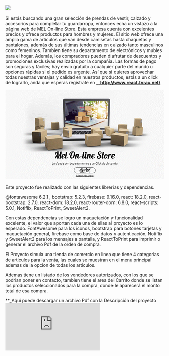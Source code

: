 ![](https://github.com/RonnieAlvarez/React-appcurso/blob/main/src/md_Images/Presentación2.gif)

Si estás buscando una gran selección de prendas de vestir, calzado y accesorios para completar tu guardarropa, entonces echa un vistazo a la página web de MEL On-line Store. Esta empresa cuenta con excelentes precios y ofrece productos para hombres y mujeres. El sitio web ofrece una amplia gama de artículos que van desde camisetas hasta chaquetas y pantalones, además de sus últimas tendencias en calzado tanto masculinos como femeninos. Tambien tiene su departamento de electrónicos y mubles para el hogar. Además, los compradores pueden disfrutar de descuentos y promociones exclusivas realizadas por la compañía. Las formas de pago son seguras y fáciles; hay envío gratuito a cualquier parte del mundo u opciones rápidas si el pedido es urgente. Así que si quieres aprovechar todas nuestras ventajas y calidad en nuestros productos, estás a un click de lograrlo, anda que esperas registrate en  __**http://www.react.tvrac.net/**

![](https://github.com/RonnieAlvarez/React-appcurso/blob/main/src/md_Images/descripcion.gif)

Este proyecto fue realizado con las siguientes librerias y dependencias.

@fontawesome 6.2.1 , bootstrap: 5.2.3,  firebase: 9.16.0,  react: 18.2.0,  react-bootstrap: 2.7.0,
react-dom: 18.2.0,  react-router-dom: 6.8.0,  react-scripts: 5.0.1, Notiflix, ReactToPrint, SweetAlert2.

Con estas dependencias se logro un maquetación y funcionalidad excelente, el valor que aportan cada una de ellas al proyecto es lo esperado.
FontAwesome para los iconos, bootstrap para botones tarjetas y maquetación general, firebase como base de datos y autenticación, Notiflix y SweetAlert2 para los mensajes a pantalla, y ReactToPrint para imprimir o generar el archivo Pdf de la orden de compra.

El Proyecto simula una tienda de comercio en linea que tiene 4 categorias de articulos para la venta, las cuales se muestran en el menu principal ademas de la opcion de todas los articulos.

Ademas tiene un listado de los vendedores autorizados, con los que se podrian poner en contacto, tambien tiene el area del Carrito donde se listan los productos seleccionados para la compra, donde le aparecerá el  monto total de esa compra.

**_Aqui puede descargar un archivo Pdf con la Descripción del proyecto
![](https://github.com/RonnieAlvarez/React-appcurso/blob/main/src/md_Images/Presentacion.pdf)